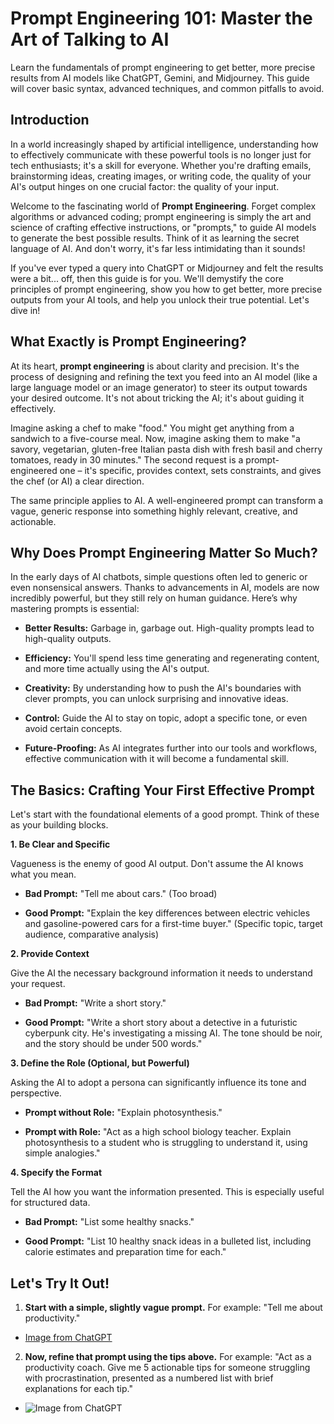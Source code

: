 # Prompt Engineering 101: Master the Art of Talking to AI

Learn the fundamentals of prompt engineering to get better, more precise results from AI models like ChatGPT, Gemini, and Midjourney. This guide will cover basic syntax, advanced techniques, and common pitfalls to avoid.

## Introduction

In a world increasingly shaped by artificial intelligence, understanding how to effectively communicate with these powerful tools is no longer just for tech enthusiasts; it's a skill for everyone. Whether you're drafting emails, brainstorming ideas, creating images, or writing code, the quality of your AI's output hinges on one crucial factor: the quality of your input.

Welcome to the fascinating world of **Prompt Engineering**. Forget complex algorithms or advanced coding; prompt engineering is simply the art and science of crafting effective instructions, or "prompts," to guide AI models to generate the best possible results. Think of it as learning the secret language of AI. And don't worry, it's far less intimidating than it sounds!

If you've ever typed a query into ChatGPT or Midjourney and felt the results were a bit... off, then this guide is for you. We'll demystify the core principles of prompt engineering, show you how to get better, more precise outputs from your AI tools, and help you unlock their true potential. Let's dive in!

## What Exactly is Prompt Engineering?

At its heart, **prompt engineering** is about clarity and precision. It's the process of designing and refining the text you feed into an AI model (like a large language model or an image generator) to steer its output towards your desired outcome. It's not about tricking the AI; it's about guiding it effectively.

Imagine asking a chef to make "food." You might get anything from a sandwich to a five-course meal. Now, imagine asking them to make "a savory, vegetarian, gluten-free Italian pasta dish with fresh basil and cherry tomatoes, ready in 30 minutes." The second request is a prompt-engineered one – it's specific, provides context, sets constraints, and gives the chef (or AI) a clear direction.

The same principle applies to AI. A well-engineered prompt can transform a vague, generic response into something highly relevant, creative, and actionable.

## Why Does Prompt Engineering Matter So Much?

In the early days of AI chatbots, simple questions often led to generic or even nonsensical answers. Thanks to advancements in AI, models are now incredibly powerful, but they still rely on human guidance. Here’s why mastering prompts is essential:
* **Better Results:** Garbage in, garbage out. High-quality prompts lead to high-quality outputs.

* **Efficiency:** You'll spend less time generating and regenerating content, and more time actually using
the AI's output.

* **Creativity:** By understanding how to push the AI's boundaries with clever prompts, you can unlock surprising and innovative ideas.

* **Control:** Guide the AI to stay on topic, adopt a specific tone, or even avoid certain concepts.

* **Future-Proofing:** As AI integrates further into our tools and workflows, effective communication with it will become a fundamental skill.

## The Basics: Crafting Your First Effective Prompt

Let's start with the foundational elements of a good prompt. Think of these as your building blocks.

**1. Be Clear and Specific**

Vagueness is the enemy of good AI output. Don't assume the AI knows what you mean.

* **Bad Prompt:** "Tell me about cars." (Too broad)

* **Good Prompt:** "Explain the key differences between electric vehicles and gasoline-powered cars for a first-time buyer." (Specific topic, target audience, comparative analysis)

**2. Provide Context**

Give the AI the necessary background information it needs to understand your request.

* **Bad Prompt:** "Write a short story."

* **Good Prompt:** "Write a short story about a detective in a futuristic cyberpunk city. He's investigating a missing AI. The tone should be noir, and the story should be under 500 words."

**3. Define the Role (Optional, but Powerful)**

Asking the AI to adopt a persona can significantly influence its tone and perspective.

* **Prompt without Role:** "Explain photosynthesis."

* **Prompt with Role:** "Act as a high school biology teacher. Explain photosynthesis to a student who is struggling to understand it, using simple analogies."

**4. Specify the Format**

Tell the AI how you want the information presented. This is especially useful for structured data.

* **Bad Prompt:** "List some healthy snacks."

* **Good Prompt:** "List 10 healthy snack ideas in a bulleted list, including calorie estimates and preparation time for each."

## Let's Try It Out!

1. **Start with a simple, slightly vague prompt.** For example: "Tell me about productivity."
* [Image from ChatGPT](https://chatgpt.com/s/t_687604aee5408191a2fd72b80c2db347)

2. **Now, refine that prompt using the tips above.** For example: "Act as a productivity coach. Give me 5 actionable tips for someone struggling with procrastination, presented as a numbered list with brief explanations for each tip."
* ![Image from ChatGPT](https://chatgpt.com/s/t_6876054f3340819198600fd83c5aaace)

